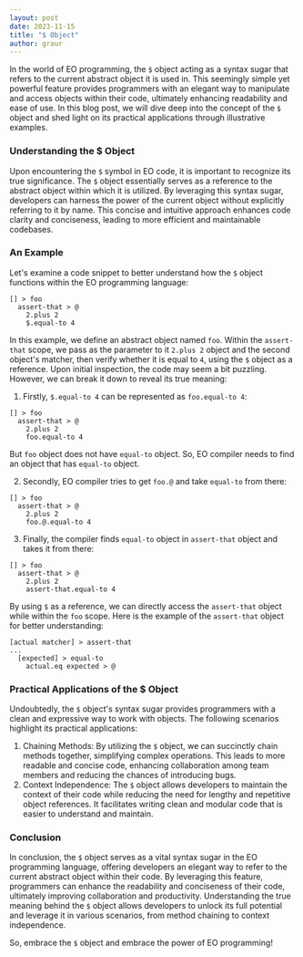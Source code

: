 ```yaml
---
layout: post
date: 2023-11-15
title: "$ Object"
author: graur
---
```


In the world of EO programming, the `$` object acting as a syntax sugar that refers to the current abstract object it is used in.
This seemingly simple yet powerful feature provides programmers with an elegant way to manipulate and access objects within their code, 
ultimately enhancing readability and ease of use.
In this blog post, we will dive deep into the concept of the `$` object and shed light on its practical applications through illustrative examples.

<!--more-->

### Understanding the $ Object
Upon encountering the `$` symbol in EO code, it is important to recognize its true significance.
The `$` object essentially serves as a reference to the abstract object within which it is utilized. 
By leveraging this syntax sugar, developers can harness the power of the current object without explicitly referring to it by name. 
This concise and intuitive approach enhances code clarity and conciseness, leading to more efficient and maintainable codebases.

### An Example
Let's examine a code snippet to better understand how the `$` object functions within the EO programming language:

```
[] > foo
  assert-that > @
    2.plus 2
    $.equal-to 4
```

In this example, we define an abstract object named `foo`. Within the `assert-that` scope, we pass as the parameter to it `2.plus 2` object 
and the second object's matcher, then verify whether it is equal to `4`, using the `$` object as a reference.
Upon initial inspection, the code may seem a bit puzzling. However, we can break it down to reveal its true meaning:

1. Firstly, `$.equal-to 4` can be represented as `foo.equal-to 4`:
```
[] > foo
  assert-that > @
    2.plus 2
    foo.equal-to 4
```
But `foo` object does not have `equal-to` object. So, EO compiler needs to find an object that has `equal-to` object.


2. Secondly, EO compiler tries to get `foo.@` and take `equal-to` from there:
```
[] > foo
  assert-that > @
    2.plus 2
    foo.@.equal-to 4
```


3. Finally, the compiler finds `equal-to` object in `assert-that` object and takes it from there:
```
[] > foo
  assert-that > @
    2.plus 2
    assert-that.equal-to 4
```
By using `$` as a reference, we can directly access the `assert-that` object while within the `foo` scope.
Here is the example of the `assert-that` object for better understanding:

```
[actual matcher] > assert-that
...
  [expected] > equal-to
    actual.eq expected > @
```

### Practical Applications of the $ Object
Undoubtedly, the `$` object's syntax sugar provides programmers with a clean and expressive way to work with objects.
The following scenarios highlight its practical applications:
1. Chaining Methods:
By utilizing the `$` object, we can succinctly chain methods together, simplifying complex operations. 
This leads to more readable and concise code, enhancing collaboration among team members and reducing the chances of introducing bugs.
2. Context Independence:
The `$` object allows developers to maintain the context of their code while reducing the need for lengthy and repetitive object references. 
It facilitates writing clean and modular code that is easier to understand and maintain.

### Conclusion
In conclusion, the `$` object serves as a vital syntax sugar in the EO programming language, offering developers an elegant way to refer to the current 
abstract object within their code. 
By leveraging this feature, programmers can enhance the readability and conciseness of their code, ultimately improving collaboration and productivity. 
Understanding the true meaning behind the `$` object allows developers to unlock its full potential and leverage it in various scenarios, 
from method chaining to context independence. 

So, embrace the `$` object and embrace the power of EO programming!